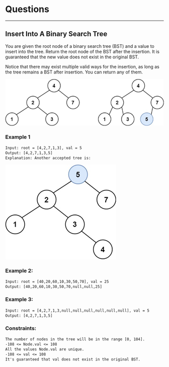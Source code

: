 # Questions

------------------------
## Insert Into A Binary Search Tree
You are given the root node of a binary search tree (BST) and a value to insert into the tree. Return the root node of the BST after the insertion. It is guaranteed that the new value does not exist in the original BST. <br>

Notice that there may exist multiple valid ways for the insertion, as long as the tree remains a BST after insertion. You can return any of them. <br>

![](insertIntoBinarySearchTree1.jpg)

### Example 1
```
Input: root = [4,2,7,1,3], val = 5
Output: [4,2,7,1,3,5]
Explanation: Another accepted tree is:
```
![](insertIntoBinarySearchTree3.jpg)

### Example 2:
```
Input: root = [40,20,60,10,30,50,70], val = 25
Output: [40,20,60,10,30,50,70,null,null,25]
```

### Example 3:
```
Input: root = [4,2,7,1,3,null,null,null,null,null,null], val = 5
Output: [4,2,7,1,3,5]
```

### Constraints:
```
The number of nodes in the tree will be in the range [0, 104].
-108 <= Node.val <= 108
All the values Node.val are unique.
-108 <= val <= 108
It's guaranteed that val does not exist in the original BST.
```
